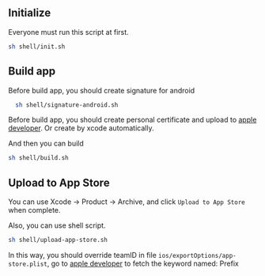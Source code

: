 ## Initialize
Everyone must run this script at first.
```bash
sh shell/init.sh
```

## Build app
Before build app, you should create signature for android
```bash
  sh shell/signature-android.sh
```
Before build app, you should create personal certificate and upload to [apple developer](https://developer.apple.com/account/ios/certificate). Or create by xcode automatically.

And then you can build
```bash
sh shell/build.sh
```

## Upload to App Store
You can use Xcode -> Product -> Archive, and click `Upload to App Store` when complete.

Also, you can use shell script.
```bash
sh shell/upload-app-store.sh
```
In this way, you should override teamID in file `ios/exportOptions/app-store.plist`, go to [apple developer](https://developer.apple.com/account/ios/identifier/bundle) to fetch the keyword named: Prefix

